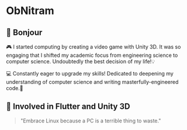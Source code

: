 # ObNitram

## 🥖 Bonjour

🎮 I started computing by creating a video game with Unity 3D. It was so engaging that I shifted my academic focus from engineering science to computer science. Undoubtedly the best decision of my life!💡

💻 Constantly eager to upgrade my skills! Dedicated to deepening my understanding of computer science and writing masterfully-engineered code.🚀

## 📱 Involved in Flutter and Unity 3D


<!-- ## 🏰 I am currently working on an ERP suite with Flutter! -->

> "Embrace Linux because a PC is a terrible thing to waste."

<!-- 
## Founder of [Stanker](https://stanker.cloud)

[![Preview Stanker](https://stanker.cloud/thumbnail.png)](https://stanker.cloud)
=== 🏰 I’m currently working on a Unity 3D mobile game!
image:<https://github-readme-stats.vercel.app/api?username=obnitram[link="https://github.com/obnitram/github-readme-stats>"]

**ObNitram/ObNitram** is a ✨ _special_ ✨ repository because its `README.adoc` (this file) appears on your GitHub profile.

Here are some ideas to get you started:

- 🌱 I’m currently learning ...
- 👯 I’m looking to collaborate on ...
- 🤔 I’m looking for help with ...
- 💬 Ask me about ...
- 📫 How to reach me: ...
- 😄 Pronouns: ...
- ⚡ Fun fact: ... 
-->
